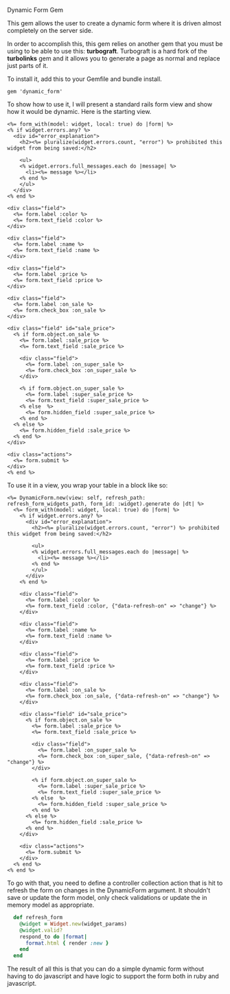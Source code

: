 Dynamic Form Gem

This gem allows the user to create a dynamic form where it is driven
almost completely on the server side.

In order to accomplish this, this gem relies on another gem that you must be using to 
be able to use this: **turbograft**. Turbograft is a hard fork of the **turbolinks** 
gem and it allows you to generate a page as normal and replace just parts of it.

To install it, add this to your Gemfile and bundle install.

```
gem 'dynamic_form'
```

To show how to use it, I will present a standard rails form view and show how it
would be dynamic. Here is the starting view.

```erbruby
<%= form_with(model: widget, local: true) do |form| %>
<% if widget.errors.any? %>
  <div id="error_explanation">
    <h2><%= pluralize(widget.errors.count, "error") %> prohibited this widget from being saved:</h2>

    <ul>
    <% widget.errors.full_messages.each do |message| %>
      <li><%= message %></li>
    <% end %>
    </ul>
  </div>
<% end %>

<div class="field">
  <%= form.label :color %>
  <%= form.text_field :color %>
</div>

<div class="field">
  <%= form.label :name %>
  <%= form.text_field :name %>
</div>

<div class="field">
  <%= form.label :price %>
  <%= form.text_field :price %>
</div>

<div class="field">
  <%= form.label :on_sale %>
  <%= form.check_box :on_sale %>
</div>

<div class="field" id="sale_price">
  <% if form.object.on_sale %>
    <%= form.label :sale_price %>
    <%= form.text_field :sale_price %>

    <div class="field">
      <%= form.label :on_super_sale %>
      <%= form.check_box :on_super_sale %>
    </div>

    <% if form.object.on_super_sale %>
      <%= form.label :super_sale_price %>
      <%= form.text_field :super_sale_price %>
    <% else  %>
      <%= form.hidden_field :super_sale_price %>
    <% end %>
  <% else %>
    <%= form.hidden_field :sale_price %>
  <% end %>
</div>

<div class="actions">
  <%= form.submit %>
</div>
<% end %>
```

To use it in a view, you wrap your table in a block like so:

```erbruby
<%= DynamicForm.new(view: self, refresh_path: refresh_form_widgets_path, form_id: :widget).generate do |dt| %>
  <%= form_with(model: widget, local: true) do |form| %>
    <% if widget.errors.any? %>
      <div id="error_explanation">
        <h2><%= pluralize(widget.errors.count, "error") %> prohibited this widget from being saved:</h2>

        <ul>
        <% widget.errors.full_messages.each do |message| %>
          <li><%= message %></li>
        <% end %>
        </ul>
      </div>
    <% end %>

    <div class="field">
      <%= form.label :color %>
      <%= form.text_field :color, {"data-refresh-on" => "change"} %>
    </div>

    <div class="field">
      <%= form.label :name %>
      <%= form.text_field :name %>
    </div>

    <div class="field">
      <%= form.label :price %>
      <%= form.text_field :price %>
    </div>

    <div class="field">
      <%= form.label :on_sale %>
      <%= form.check_box :on_sale, {"data-refresh-on" => "change"} %>
    </div>

    <div class="field" id="sale_price">
      <% if form.object.on_sale %>
        <%= form.label :sale_price %>
        <%= form.text_field :sale_price %>

        <div class="field">
          <%= form.label :on_super_sale %>
          <%= form.check_box :on_super_sale, {"data-refresh-on" => "change"} %>
        </div>

        <% if form.object.on_super_sale %>
          <%= form.label :super_sale_price %>
          <%= form.text_field :super_sale_price %>
        <% else  %>
          <%= form.hidden_field :super_sale_price %>
        <% end %>
      <% else %>
        <%= form.hidden_field :sale_price %>
      <% end %>
    </div>

    <div class="actions">
      <%= form.submit %>
    </div>
  <% end %>
<% end %>
```

To go with that, you need to define a controller collection action that is hit to 
refresh the form on changes in the DynamicForm argument. It shouldn't save or update
the form model, only check validations or update the in memory model as appropriate.

```ruby
  def refresh_form
    @widget = Widget.new(widget_params)
    @widget.valid?
    respond_to do |format|
      format.html { render :new }
    end
  end
```

The result of all this is that you can do a simple dynamic form without having to
do javascript and have logic to support the form both in ruby and javascript.



